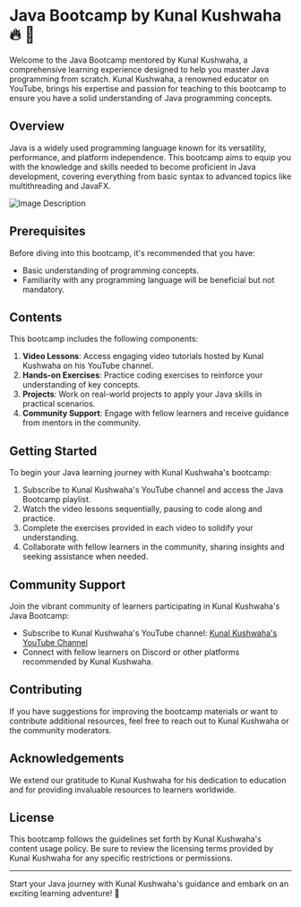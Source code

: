# Java Bootcamp by Kunal Kushwaha 🔥 🫡

Welcome to the Java Bootcamp mentored by Kunal Kushwaha, a comprehensive learning experience designed to help you master Java programming from scratch. Kunal Kushwaha, a renowned educator on YouTube, brings his expertise and passion for teaching to this bootcamp to ensure you have a solid understanding of Java programming concepts.

## Overview

Java is a widely used programming language known for its versatility, performance, and platform independence. This bootcamp aims to equip you with the knowledge and skills needed to become proficient in Java development, covering everything from basic syntax to advanced topics like multithreading and JavaFX.

![Image Description](https://i.ytimg.com/vi/rZ41y93P2Qo/maxresdefault.jpg)

## Prerequisites

Before diving into this bootcamp, it's recommended that you have:

- Basic understanding of programming concepts.
- Familiarity with any programming language will be beneficial but not mandatory.

## Contents

This bootcamp includes the following components:

1. **Video Lessons**: Access engaging video tutorials hosted by Kunal Kushwaha on his YouTube channel.
2. **Hands-on Exercises**: Practice coding exercises to reinforce your understanding of key concepts.
3. **Projects**: Work on real-world projects to apply your Java skills in practical scenarios.
4. **Community Support**: Engage with fellow learners and receive guidance from mentors in the community.

## Getting Started

To begin your Java learning journey with Kunal Kushwaha's bootcamp:

1. Subscribe to Kunal Kushwaha's YouTube channel and access the Java Bootcamp playlist.
2. Watch the video lessons sequentially, pausing to code along and practice.
3. Complete the exercises provided in each video to solidify your understanding.
4. Collaborate with fellow learners in the community, sharing insights and seeking assistance when needed.

## Community Support

Join the vibrant community of learners participating in Kunal Kushwaha's Java Bootcamp:

- Subscribe to Kunal Kushwaha's YouTube channel: [Kunal Kushwaha's YouTube Channel](https://www.youtube.com/@KunalKushwaha)
- Connect with fellow learners on Discord or other platforms recommended by Kunal Kushwaha.

## Contributing

If you have suggestions for improving the bootcamp materials or want to contribute additional resources, feel free to reach out to Kunal Kushwaha or the community moderators.

## Acknowledgements

We extend our gratitude to Kunal Kushwaha for his dedication to education and for providing invaluable resources to learners worldwide.

## License

This bootcamp follows the guidelines set forth by Kunal Kushwaha's content usage policy. Be sure to review the licensing terms provided by Kunal Kushwaha for any specific restrictions or permissions.

---

Start your Java journey with Kunal Kushwaha's guidance and embark on an exciting learning adventure! 🚀
